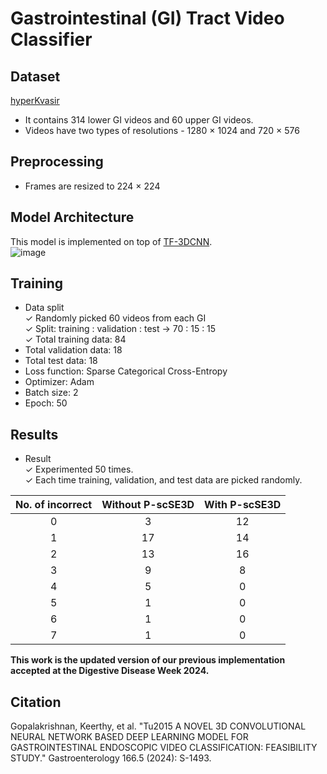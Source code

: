 # Gastrointestinal (GI) Tract Video Classifier
## Dataset
[hyperKvasir](https://datasets.simula.no/hyper-kvasir/) <br>
* It contains 314 lower GI videos and 60 upper GI videos. <be>
* Videos have two types of resolutions - 1280 × 1024 and 720 × 576 <be>

## Preprocessing
* Frames are resized to 224 × 224 <be>

## Model Architecture
This model is implemented on top of [TF-3DCNN](https://www.tensorflow.org/tutorials/video/video_classification). <br>
![image](https://github.com/mrinal054/gastrointestinal-video-classifier/assets/44781227/c4598acf-a6f6-4cea-a70d-9dcf90dcbb0f)


## Training
- Data split <br>
    &check; Randomly picked 60 videos from each GI <br>
    &check; Split: training : validation : test -> 70 : 15 : 15 <br>
    &check; Total training data: 84 <br>
- Total validation data: 18 <br>
- Total test data: 18 <br>
- Loss function: Sparse Categorical Cross-Entropy <br>
- Optimizer: Adam <br>
- Batch size: 2 <br>
- Epoch: 50 <br>

## Results
- Result <br>
    &check; Experimented 50 times. <br>
    &check; Each time training, validation, and test data are picked randomly. <br>
 
| No. of incorrect | Without P-scSE3D | With P-scSE3D |
| :---: | :---: |  :---: |
| 0 | 3 |  12 |
| 1 | 17 |  14 |
| 2 | 13 |  16 |
| 3 | 9 |  8 |
| 4 | 5 |  0 |
| 5 | 1 |  0 |
| 6 | 1 |  0 |
| 7 | 1 |  0 |

**This work is the updated version of our previous implementation accepted at the Digestive Disease Week 2024.**

## Citation
Gopalakrishnan, Keerthy, et al. "Tu2015 A NOVEL 3D CONVOLUTIONAL NEURAL NETWORK BASED DEEP LEARNING MODEL FOR GASTROINTESTINAL ENDOSCOPIC VIDEO CLASSIFICATION: FEASIBILITY STUDY." Gastroenterology 166.5 (2024): S-1493.








